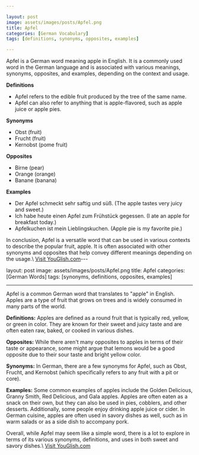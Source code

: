 ```yaml
---

layout: post
image: assets/images/posts/Apfel.png
title: Apfel
categories: [German Vocabulary]
tags: [definitions, synonyms, opposites, examples]

---
```


Apfel is a German word meaning apple in English. It is a commonly used word in the German language and is associated with various meanings, synonyms, opposites, and examples, depending on the context and usage.

**Definitions**

- Apfel refers to the edible fruit produced by the tree of the same name.
- Apfel can also refer to anything that is apple-flavored, such as apple juice or apple pies.

**Synonyms**

- Obst (fruit)
- Frucht (fruit)
- Kernobst (pome fruit)

**Opposites**

- Birne (pear)
- Orange (orange)
- Banane (banana)

**Examples**

- Der Apfel schmeckt sehr saftig und süß. (The apple tastes very juicy and sweet.)
- Ich habe heute einen Apfel zum Frühstück gegessen. (I ate an apple for breakfast today.)
- Apfelkuchen ist mein Lieblingskuchen. (Apple pie is my favorite pie.)

In conclusion, Apfel is a versatile word that can be used in various contexts to describe the popular fruit, apple. It is often associated with other synonyms and opposites that help convey different meanings depending on the usage.\ <a id="yg-widget-0" class="youglish-widget" data-query="Apfel" data-lang="german" data-components="8412" data-auto-start="0" data-bkg-color="theme_light" data-title="How%20to%20pronounce%20Apfel%20in%20German"  rel="nofollow" href="https://youglish.com">Visit YouGlish.com</a><script async src="https://youglish.com/public/emb/widget.js" charset="utf-8"></script>---

layout: post
image: assets/images/posts/Apfel.png
title: Apfel
categories: [German Words]
tags: [synonyms, definitions, opposites, examples]

---

Apfel is a common German word that translates to "apple" in English. Apples are a type of fruit that grows on trees and is widely consumed in many parts of the world. 

**Definitions:** Apples are defined as a round fruit that is typically red, yellow, or green in color. They are known for their sweet and juicy taste and are often eaten raw, baked, or cooked in various dishes.

**Opposites:** While there aren't many opposites to apples in terms of their taste or appearance, some might argue that lemons would be a good opposite due to their sour taste and bright yellow color.

**Synonyms:** In German, there are a few synonyms for Apfel, such as Obst, Frucht, and Kernobst (which specifically refers to any fruit with a pit or core).

**Examples:** Some common examples of apples include the Golden Delicious, Granny Smith, Red Delicious, and Gala apples. Apples are often eaten as a snack on their own, but they can also be used in pies, cobblers, and other desserts. Additionally, some people enjoy drinking apple juice or cider. In German cuisine, apples are often used in savory dishes as well, such as in warm salads or as a side dish to accompany pork. 

Overall, while Apfel may seem like a simple word, there is a lot to explore in terms of its various synonyms, definitions, and uses in both sweet and savory dishes.\ <a id="yg-widget-0" class="youglish-widget" data-query="Apfel" data-lang="german" data-components="8412" data-auto-start="0" data-bkg-color="theme_light" data-title="How%20to%20pronounce%20Apfel%20in%20German"  rel="nofollow" href="https://youglish.com">Visit YouGlish.com</a><script async src="https://youglish.com/public/emb/widget.js" charset="utf-8"></script>